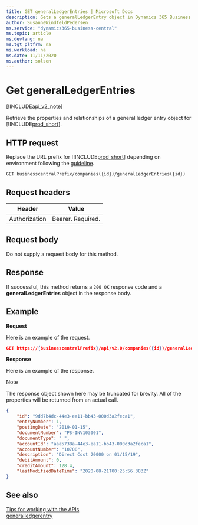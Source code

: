 ```yaml
---
title: GET generalLedgerEntries | Microsoft Docs
description: Gets a generalLedgerEntry object in Dynamics 365 Business Central.
author: SusanneWindfeldPedersen
ms.service: "dynamics365-business-central"
ms.topic: article
ms.devlang: na
ms.tgt_pltfrm: na
ms.workload: na
ms.date: 11/11/2020
ms.author: solsen
---
```


# Get generalLedgerEntries

[!INCLUDE[api_v2_note](../../../includes/api_v2_note.md)]

Retrieve the properties and relationships of a general ledger entry object for [!INCLUDE[prod_short](../../../includes/prod_short.md)].


## HTTP request
Replace the URL prefix for [!INCLUDE[prod_short](../../../includes/prod_short.md)] depending on environment following the [guideline](../../v1.0/endpoints-apis-for-dynamics.md).
```
GET businesscentralPrefix/companies({id})/generalLedgerEntries({id})
```

## Request headers

|Header       |Value             |
|-------------|------------------|
|Authorization|Bearer. Required. |

## Request body
Do not supply a request body for this method.

## Response
If successful, this method returns a ```200 OK``` response code and a **generalLedgerEntries** object in the response body.

## Example

**Request**

Here is an example of the request.
```json
GET https://{businesscentralPrefix}/api/v2.0/companies({id})/generalLedgerEntries({id})
```

**Response**

Here is an example of the response. 

> [!NOTE]  
>   The response object shown here may be truncated for brevity. All of the properties will be returned from an actual call.

```json
{
    "id": "9dd7b4dc-44e3-ea11-bb43-000d3a2feca1",
    "entryNumber": 1,
    "postingDate": "2019-01-15",
    "documentNumber": "PS-INV103001",
    "documentType": " ",
    "accountId": "aaa5738a-44e3-ea11-bb43-000d3a2feca1",
    "accountNumber": "10700",
    "description": "Direct Cost 20000 on 01/15/19",
    "debitAmount": 0,
    "creditAmount": 128.4,
    "lastModifiedDateTime": "2020-08-21T00:25:56.383Z"
}
```


## See also
[Tips for working with the APIs](../../developer/devenv-connect-apps-tips.md)    
[generalledgerentry](../resources/dynamics_generalledgerentry.md)    
